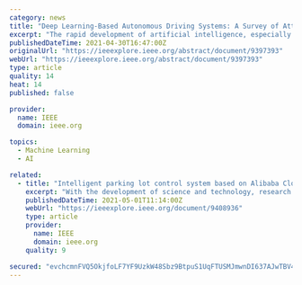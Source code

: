 ```yaml
---
category: news
title: "Deep Learning-Based Autonomous Driving Systems: A Survey of Attacks and Defenses"
excerpt: "The rapid development of artificial intelligence, especially deep learning technology, has advanced autonomous driving systems by providing precise control decisions to counterpart almost any driving event,"
publishedDateTime: 2021-04-30T16:47:00Z
originalUrl: "https://ieeexplore.ieee.org/abstract/document/9397393"
webUrl: "https://ieeexplore.ieee.org/abstract/document/9397393"
type: article
quality: 14
heat: 14
published: false

provider:
  name: IEEE
  domain: ieee.org

topics:
  - Machine Learning
  - AI

related:
  - title: "Intelligent parking lot control system based on Alibaba Cloud platform and machine learning"
    excerpt: "With the development of science and technology, research into intelligent parking lot management systems has gradually emerged. However, most research projects are aimed at solving the problem of drivers looking for parking spaces,"
    publishedDateTime: 2021-05-01T11:14:00Z
    webUrl: "https://ieeexplore.ieee.org/document/9408936"
    type: article
    provider:
      name: IEEE
      domain: ieee.org
    quality: 9

secured: "evchcmnFVQ5OkjfoLF7YF9UzkW48Sbz9BtpuS1UqFTUSMJmwnDI637AJwTBV4eSk1aIQ6O2qD0ZNV6t7nMbekSnvLmUlMKAH6c60DFet3OlmfL5jNPvTKNov8+lce8OFznpteGTlM+RtCWGnoOcahhjHDXr243995x6IbljePKQ1G303snzyqTTlb7OSb8vn/DM5BUOC1/8N9idK1M1umP7MPfEEfQ8Ulo1jzxPOHjA5c4PSEfP1yHicejawopyMiBH1qp7hE0+2OHpyev5Gjf9zTIG9QY6RUrYDdP8xug43emUnah+KcyOad7PAikj6oFyfGj2T3xdlBhAD89ysksbNy4XjZzPvKfwdyq2a1rM=;XmEF1w925wqjk/Z2Gikidw=="
---
```


